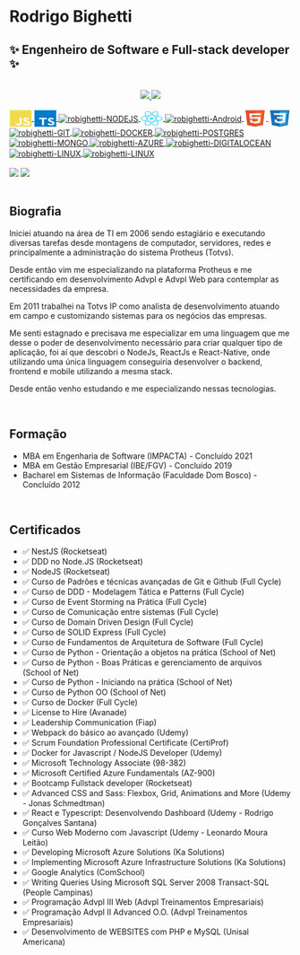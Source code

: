 # Rodrigo Bighetti

## ✨ Engenheiro de Software e Full-stack developer ✨

</br>

<div align="center">
  <a href="https://github.com/robighetti">
  <img height="180em" src="https://github-readme-stats.vercel.app/api?username=robighetti&show_icons=true&theme=dracula&include_all_commits=true&count_private=true"/>
  <img height="180em" src="https://github-readme-stats.vercel.app/api/top-langs/?username=robighetti&layout=compact&langs_count=7&theme=dracula"/>
</div>

<div style="display: inline_block"><br>
  <img align="center" alt="robighetti-Js" height="30" width="40" src="https://raw.githubusercontent.com/devicons/devicon/master/icons/javascript/javascript-plain.svg">

  <img align="center" alt="robighetti-Ts" height="30" width="40" src="https://raw.githubusercontent.com/devicons/devicon/master/icons/typescript/typescript-plain.svg">

  <img align="center" alt="robighetti-NODEJS" height="30" width="40" src="https://cdn.jsdelivr.net/gh/devicons/devicon/icons/nodejs/nodejs-original.svg">

  <img align="center" alt="robighetti-React" height="30" width="40" src="https://raw.githubusercontent.com/devicons/devicon/master/icons/react/react-original.svg">

  <img align="center" alt="robighetti-Android" height="30" width="40" src="https://cdn.jsdelivr.net/gh/devicons/devicon/icons/android/android-original.svg">

  <img align="center" alt="robighetti-HTML" height="30" width="40" src="https://raw.githubusercontent.com/devicons/devicon/master/icons/html5/html5-original.svg">

  <img align="center" alt="robighetti-CSS" height="30" width="40" src="https://raw.githubusercontent.com/devicons/devicon/master/icons/css3/css3-original.svg">

  <img align="center" alt="robighetti-GIT" height="30" width="40" src="https://cdn.jsdelivr.net/gh/devicons/devicon/icons/git/git-original.svg">

   <img align="center" alt="robighetti-DOCKER" height="30" width="40" src="https://cdn.jsdelivr.net/gh/devicons/devicon/icons/docker/docker-plain-wordmark.svg">
   
<img align="center" alt="robighetti-POSTGRES" height="30" width="40" src="https://cdn.jsdelivr.net/gh/devicons/devicon/icons/postgresql/postgresql-original-wordmark.svg">

<img align="center" alt="robighetti-MONGO" height="30" width="40" src="https://cdn.jsdelivr.net/gh/devicons/devicon/icons/mongodb/mongodb-original-wordmark.svg">

   <img align="center" alt="robighetti-AZURE" height="30" width="40" src="https://cdn.jsdelivr.net/gh/devicons/devicon/icons/azure/azure-original.svg">

   <img align="center" alt="robighetti-DIGITALOCEAN" height="30" width="40" src="https://cdn.jsdelivr.net/gh/devicons/devicon/icons/digitalocean/digitalocean-original.svg">

   <img align="center" alt="robighetti-LINUX" height="30" width="40" src="https://cdn.jsdelivr.net/gh/devicons/devicon/icons/linux/linux-original.svg">

   <img align="center" alt="robighetti-LINUX" height="30" width="40" src="https://cdn.jsdelivr.net/gh/devicons/devicon/icons/jira/jira-original.svg">  
</div>

</br>

<div>     
  <a href = "mailto:robighetti@gmail.com"><img src="https://img.shields.io/badge/-Gmail-%23333?style=for-the-badge&logo=gmail&logoColor=white" target="_blank"></a>
  <a href="https://www.linkedin.com/in/rodrigo-bighetti/" target="_blank"><img src="https://img.shields.io/badge/-LinkedIn-%230077B5?style=for-the-badge&logo=linkedin&logoColor=white" target="_blank"></a> 
</div>

</br>

## Biografia

Iniciei atuando na área de TI em 2006 sendo estagiário e executando diversas tarefas desde montagens de computador, servidores, redes e principalmente a administração do sistema Protheus (Totvs).

Desde então vim me especializando na plataforma Protheus e me certificando em desenvolvimento Advpl e Advpl Web para contemplar as necessidades da empresa.

Em 2011 trabalhei na Totvs IP como analista de desenvolvimento atuando em campo e customizando sistemas para os negócios das empresas.

Me senti estagnado e precisava me especializar em uma linguagem que me desse o poder de desenvolvimento necessário para criar qualquer tipo de aplicação, foi aí que descobri o NodeJs, ReactJs e React-Native, onde utilizando uma única linguagem conseguiria desenvolver o backend, frontend e mobile utilizando a mesma stack.

Desde então venho estudando e me especializando nessas tecnologias.

</br>

## Formação

- MBA em Engenharia de Software (IMPACTA) -  Concluído 2021
- MBA em Gestão Empresarial (IBE/FGV) - Concluído 2019
- Bacharel em Sistemas de Informação (Faculdade Dom Bosco) - Concluído 2012

</br>

## Certificados
- ✅ NestJS (Rocketseat)
- ✅ DDD no Node.JS (Rocketseat)
- ✅ NodeJS (Rocketseat)
- ✅ Curso de Padrões e técnicas avançadas de Git e Github (Full Cycle)
- ✅ Curso de DDD - Modelagem Tática e Patterns (Full Cycle)
- ✅ Curso de Event Storming na Prática (Full Cycle)
- ✅ Curso de Comunicação entre sistemas (Full Cycle)
- ✅ Curso de Domain Driven Design (Full Cycle)
- ✅ Curso de SOLID Express (Full Cycle)
- ✅ Curso de Fundamentos de Arquitetura de Software (Full Cycle)
- ✅ Curso de Python - Orientação a objetos na prática (School of Net)
- ✅ Curso de Python - Boas Práticas e gerenciamento de arquivos (School of Net)
- ✅ Curso de Python - Iniciando na prática (School of Net)
- ✅ Curso de Python OO (School of Net)
- ✅ Curso de Docker (Full Cycle)
- ✅ License to Hire (Avanade)
- ✅ Leadership Communication (Fiap)
- ✅ Webpack do básico ao avançado (Udemy)
- ✅ Scrum Foundation Professional Certificate (CertiProf)
- ✅ Docker for Javascript / NodeJS Developer (Udemy)
- ✅ Microsoft Technology Associate (98-382)
- ✅ Microsoft Certified Azure Fundamentals (AZ-900)
- ✅ Bootcamp Fullstack developer (Rocketseat)
- ✅ Advanced CSS and Sass: Flexbox, Grid, Animations and More (Udemy - Jonas Schmedtman)
- ✅ React e Typescript: Desenvolvendo Dashboard (Udemy - Rodrigo Gonçalves Santana)
- ✅ Curso Web Moderno com Javascript (Udemy - Leonardo Moura Leitão)
- ✅ Developing Microsoft Azure Solutions (Ka Solutions)
- ✅ Implementing Microsoft Azure Infrastructure Solutions (Ka Solutions)
- ✅ Google Analytics (ComSchool)
- ✅ Writing Queries Using Microsoft SQL Server 2008 Transact-SQL (People Campinas)
- ✅ Programação Advpl III Web (Advpl Treinamentos Empresariais)
- ✅ Programação Advpl II Advanced O.O. (Advpl Treinamentos Empresariais)
- ✅ Desenvolvimento de WEBSITES com PHP e MySQL (Unisal Americana)
